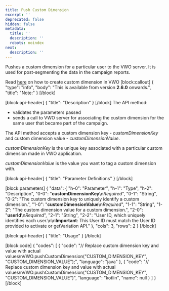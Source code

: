 ```yaml
---
title: Push Custom Dimension
excerpt: ''
deprecated: false
hidden: false
metadata:
  title: ''
  description: ''
  robots: noindex
next:
  description: ''
---
```

Pushes a custom dimension for a particular user to the VWO server. It is used for post-segmenting the data in the campaign reports.

Read [here](https://help.vwo.com/hc/en-us/articles/360038019054-Creating-a-Custom-Dimension-in-VWO) on how to create custom dimension in VWO
[block:callout]
{
  "type": "info",
  "body": "This is available from version **2.6.0** onwards.",
  "title": "Note:"
}
[/block]

[block:api-header]
{
  "title": "Description"
}
[/block]
The API method:
  * validates the parameters passed
  * sends a call to VWO server for associating the custom dimension for the same user that became part of the campaign.

The API method accepts a custom dimension key - *customDimensionKey* and custom dimension value - *customDimensionValue*.

*customDimensionKey* is the unique key associated with a particular custom dimension made in VWO application.

*customDimensionValue* is the value you want to tag a custom dimension with.

[block:api-header]
{
  "title": "Parameter Definitions"
}
[/block]

[block:parameters]
{
  "data": {
    "h-0": "Parameter",
    "h-1": "Type",
    "h-2": "Description",
    "0-0": "**customDimensionKey**\n*Required*",
    "0-1": "String",
    "0-2": "The custom dimension key to uniquely identify a custom dimension.",
    "1-0": "**customDimensionValue**\n*Required*",
    "1-1": "String",
    "1-2": "The custom dimension value for a custom dimension.",
    "2-0": "**userId**\n*Required*",
    "2-1": "String",
    "2-2": "User ID, which uniquely identifies each user.\n\n**Important**: This User ID must match the User ID provided to activate or getVariation API."
  },
  "cols": 3,
  "rows": 2
}
[/block]

[block:api-header]
{
  "title": "Usage"
}
[/block]

[block:code]
{
  "codes": [
    {
      "code": "// Replace custom dimension key and value with actual values\nVWO.pushCustomDimension(\"CUSTOM_DIMENSION_KEY\", \"CUSTOM_DIMENSION_VALUE\");",
      "language": "java"
    },
    {
      "code": "// Replace custom dimension key and value with actual values\nVWO.pushCustomDimension(\"CUSTOM_DIMENSION_KEY\", \"CUSTOM_DIMENSION_VALUE\")",
      "language": "kotlin",
      "name": null
    }
  ]
}
[/block]